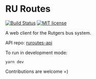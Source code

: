 # RU Routes
[![Build Status](https://travis-ci.org/adam-piziak/ruroutes.svg?branch=master)](https://travis-ci.org/adam-piziak/ruroutes)
[![MIT license](https://img.shields.io/badge/License-MIT-blue.svg)](https://github.com/adam-piziak/ruroutes/blob/master/LICENSE)

A web client for the Rutgers bus system.

API repo: [ruroutes-api](https://github.com/adam-piziak/ruroutes-api)

To run in development mode:
~~~~
yarn dev
~~~~

Contributions are welcome =)
